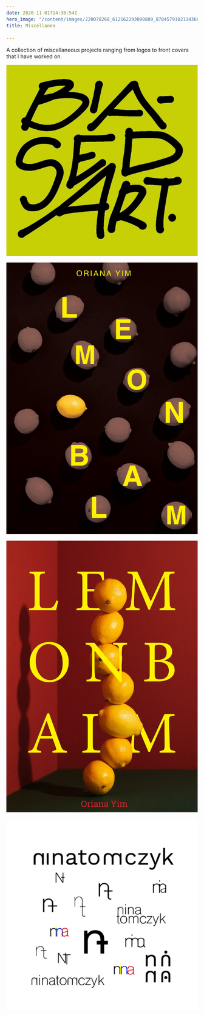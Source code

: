 ```yaml
---
date: 2020-11-01T14:30:54Z
hero_image: "/content/images/220078268_612162293090809_8784579102114360027_n.jpg"
title: Miscellanea

---
```

A collection of miscellaneous projects ranging from logos to front covers that I have worked on.

  
![](/content/images/220078268_612162293090809_8784579102114360027_n.jpg)

![](/content/images/lemon-balm-cover-1-name.jpg)

![](/content/images/lemon-balm-cover-2-name.jpg)

![](/content/images/ninatomczyklogo.jpg)